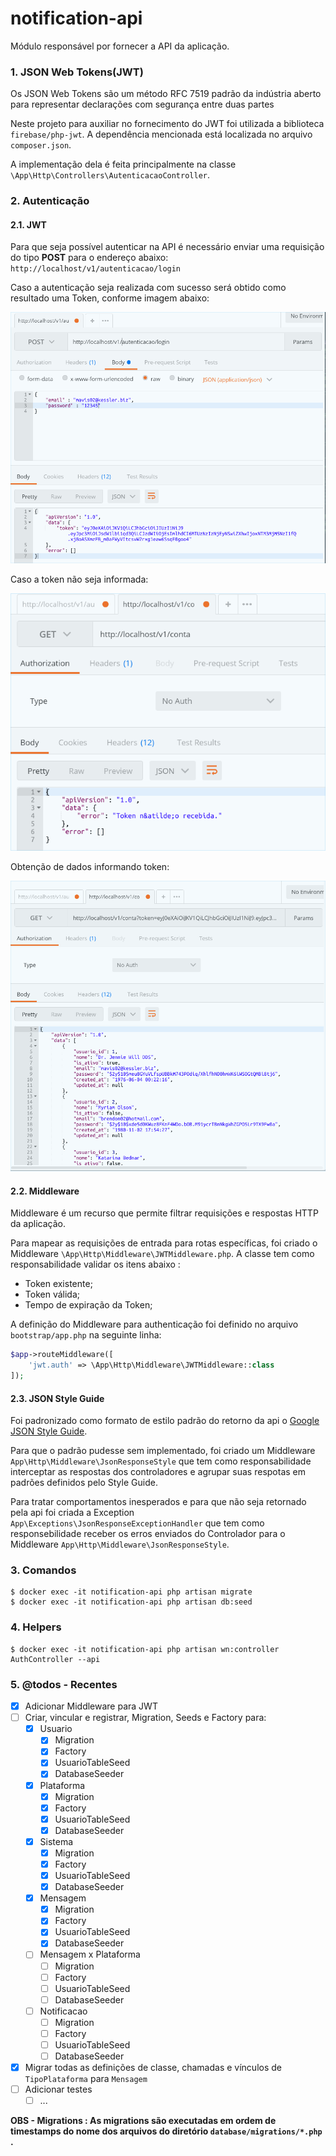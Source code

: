 # notification-api

Módulo responsável por fornecer a API da aplicação.

### 1. JSON Web Tokens(JWT)

Os JSON Web Tokens são um método RFC 7519 padrão da indústria aberto para representar declarações com segurança entre duas partes

Neste projeto para auxiliar no fornecimento do JWT foi utilizada a biblioteca `firebase/php-jwt`. 
A dependência mencionada está localizada no arquivo `composer.json`.

A implementação dela é feita principalmente na classe `\App\Http\Controllers\AutenticacaoController`.

### 2. Autentica&ccedil;&atilde;o 

#### 2.1. JWT

Para que seja possível autenticar na API é necess&aacute;rio enviar uma requisição do tipo **POST** para o endere&ccedil;o abaixo:
`http://localhost/v1/autenticacao/login`

Caso a autenticação seja realizada com sucesso será obtido como resultado uma Token, conforme imagem abaixo:

![Autenticacao + JWT](public/JWT_Autenticacao_Post.png?raw=true "Autenticacao + JWT")
 
Caso a token não seja informada:

![Autenticacao + JWT](public/JWT_GET_nao_recebida.png?raw=true "Autenticacao + JWT")

Obtenção de dados informando token:

![Autenticacao + JWT](public/JWT_GET.png?raw=true "Autenticacao + JWT")


#### 2.2. Middleware

Middleware é um recurso que permite filtrar requisições e respostas HTTP da aplicação.

Para mapear as requisições de entrada para rotas específicas, foi criado o Middleware `\App\Http\Middleware\JWTMiddleware.php`.
A classe tem como responsabilidade validar os itens abaixo :
 - Token existente;
 - Token válida;
 - Tempo de expiração da Token;

A definição do Middleware para authenticação foi definido no arquivo `bootstrap/app.php` na seguinte linha:

```php
$app->routeMiddleware([
    'jwt.auth' => \App\Http\Middleware\JWTMiddleware::class
]);
```

#### 2.3. JSON Style Guide

Foi padronizado como formato de estilo padrão do retorno da api o [Google JSON Style Guide](https://google.github.io/styleguide/jsoncstyleguide.xml
).

Para que o padrão pudesse sem implementado, foi criado um Middleware `App\Http\Middleware\JsonResponseStyle` que tem 
como responsabilidade interceptar as respostas dos controladores e agrupar suas respotas em padrões definidos pelo Style 
Guide.

Para tratar comportamentos inesperados e para que não seja retornado pela api foi criada a Exception 
`App\Exceptions\JsonResponseExceptionHandler` que tem como responsebilidade receber os erros enviados do Controlador 
para o Middleware `App\Http\Middleware\JsonResponseStyle`.

### 3. Comandos

```shell
$ docker exec -it notification-api php artisan migrate
$ docker exec -it notification-api php artisan db:seed
```

### 4. Helpers
```shell
$ docker exec -it notification-api php artisan wn:controller AuthController --api
```

### 5. @todos - Recentes
- [x] Adicionar Middleware para JWT
- [ ] Criar, vincular e registrar, Migration, Seeds e Factory para:
    - [x] Usuario
        - [x] Migration
        - [x] Factory
        - [x] UsuarioTableSeed
        - [x] DatabaseSeeder
    - [x] Plataforma
        - [x] Migration
        - [x] Factory
        - [x] UsuarioTableSeed
        - [x] DatabaseSeeder
    - [x] Sistema
        - [x] Migration
        - [x] Factory
        - [x] UsuarioTableSeed
        - [x] DatabaseSeeder
    - [x] Mensagem
        - [x] Migration
        - [x] Factory
        - [x] UsuarioTableSeed
        - [x] DatabaseSeeder
    - [ ] Mensagem x Plataforma
        - [ ] Migration
        - [ ] Factory
        - [ ] UsuarioTableSeed
        - [ ] DatabaseSeeder
    - [ ] Notificacao
        - [ ] Migration
        - [ ] Factory
        - [ ] UsuarioTableSeed
        - [ ] DatabaseSeeder
- [x] Migrar todas as definições de classe, chamadas e vínculos de `TipoPlataforma` para `Mensagem`
- [ ] Adicionar testes
    - [ ] ...
    
**OBS - Migrations : As migrations são executadas em ordem de timestamps do nome dos arquivos do diretório `database/migrations/*.php` .**
